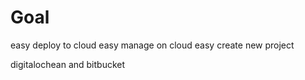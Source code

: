 Goal
=========

easy deploy to cloud
easy manage on cloud
easy create new project

digitalochean and bitbucket